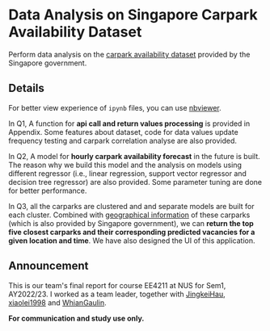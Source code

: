 # Data Analysis on Singapore Carpark Availability Dataset 

Perform data analysis on the [carpark availability dataset](https://data.gov.sg/dataset/carpark-availability) provided by the Singapore government.

## Details

For better view experience of `ipynb` files, you can use [nbviewer](https://nbviewer.org/).

In Q1, A function for **api call and return values processing** is provided in Appendix. Some features about dataset, code for data values update frequency testing and carpark correlation analyse are also provided.

In Q2, A model for **hourly carpark availability forecast** in the future is built. The reason why we build this model and the analysis on models using different  regressor (i.e., linear regression, support vector regressor and decision tree regressor) are also provided. Some parameter tuning are done for better performance.

In Q3, all the carparks are clustered and  and separate models are built for each cluster. Combined with [geographical information](https://data.gov.sg/dataset/hdb-carpark-information) of these carparks (which is also provided by Singapore government), we can **return the top five closest carparks and their corresponding predicted vacancies for a given location and time**. We have also designed the UI of this application.

## Announcement

This is our team's final report for course EE4211 at NUS for Sem1, AY2022/23. I worked as a team leader, together with [JingkeiHau](https://github.com/JingkeiHau), [xiaolei1998](https://github.com/xiaolei1998) and [WhianGaulin](https://github.com/WhianGaulin). 

**For communication and study use only.** 

